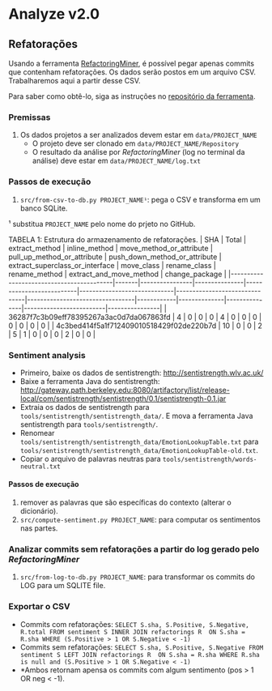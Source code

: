 # Analyze v2.0

## Refatorações

Usando a ferramenta [RefactoringMiner](https://github.com/tsantalis/RefactoringMiner), é possível pegar apenas commits que contenham refatorações. Os dados serão postos em um arquivo CSV. Trabalharemos aqui a partir desse CSV. 

Para saber como obtê-lo, siga as instruções no [repositório da ferramenta](https://github.com/tsantalis/RefactoringMiner#running-from-the-command-line).

### Premissas

1. Os dados projetos a ser analizados devem estar em `data/PROJECT_NAME`
    - O projeto deve ser clonado em `data/PROJECT_NAME/Repository`
    - O resultado da análise por _RefactoringMiner_ (log no terminal da análise) deve estar em `data/PROJECT_NAME/log.txt`

### Passos de execução

1. `src/from-csv-to-db.py PROJECT_NAME¹`: pega o CSV e transforma em um banco SQLite.

¹ substitua `PROJECT_NAME` pelo nome do prjeto no GitHub.

TABELA 1: Estrutura do armazenamento de refatorações.
| SHA | Total | extract_method | inline_method | move_method_or_attribute | pull_up_method_or_attribute | push_down_method_or_attribute | extract_superclass_or_interface | move_class | rename_class | rename_method | extract_and_move_method | change_package |
|------------------------------------------|-------|----------------|---------------|--------------------------|-----------------------------|-------------------------------|---------------------------------|------------|--------------|---------------|-------------------------|----------------|
| 36287f7c3b09eff78395267a3ac0d7da067863fd | 4 | 0 | 0 | 0 | 4 | 0 | 0 | 0 | 0 | 0 | 0 | 0 |
| 4c3bed414f5a1f712409010518429f02de220b7d | 10 | 0 | 0 | 2 | 5 | 1 | 0 | 0 | 0 | 2 | 0 | 0 |

### Sentiment analysis

- Primeiro, baixe os dados de sentistrength: http://sentistrength.wlv.ac.uk/
- Baixe a ferramenta Java do sentistrength: http://gateway.path.berkeley.edu:8080/artifactory/list/release-local/com/sentistrength/sentistrength/0.1/sentistrength-0.1.jar
- Extraia os dados de sentistrength para `tools/sentistrength/sentistrength_data/`. E mova a ferramenta Java sentistrength para `tools/sentistrength/`.
- Renomear `tools/sentistrength/sentistrength_data/EmotionLookupTable.txt` para `tools/sentistrength/sentistrength_data/EmotionLookupTable-old.txt`.
- Copiar o arquivo de palavras neutras para `tools/sentistrength/words-neutral.txt`

#### Passos de execução

1. remover as palavras que são específicas do contexto (alterar o dicionário).
2. `src/compute-sentiment.py PROJECT_NAME`: para computar os sentimentos nas partes.

### Analizar commits sem refatorações a partir do log gerado pelo _RefactoringMiner_

1. `src/from-log-to-db.py PROJECT_NAME`: para transformar os commits do LOG para um SQLITE file.

### Exportar o CSV

- Commits com refatorações: `SELECT S.sha, S.Positive, S.Negative, R.total FROM sentiment S INNER JOIN refactorings R  ON S.sha = R.sha WHERE (S.Positive > 1 OR S.Negative < -1)`
- Commits sem refatorações: `SELECT S.sha, S.Positive, S.Negative FROM sentiment S LEFT JOIN refactorings R  ON S.sha = R.sha WHERE R.sha is null and (S.Positive > 1 OR S.Negative < -1)`
- *Ambos retornam apensa os commits com algum sentimento (pos > 1 OR neg < -1).